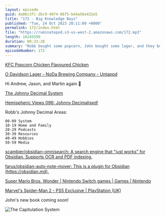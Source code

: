 ```yaml
---
layout: episode
guid: da86c3fc-2bc9-4974-86f5-b44a56e432e5
title: "172 - Big Knowledge Boys"
published: "Tue, 24 Oct 2023 20:11:09 +0000"
permalink: 172/index.html
file: "https://ruminatepod.s3-us-west-2.amazonaws.com/172.mp3"
length: 16245599
duration: 00:33:28
summary: "Robb bought some popcorn, John bought some lager, and they both do some file management."
episodeNumber: 172
---
```


[KFC Popcorn Chicken Flavoured Chicken](https://social.lol/@robb/111291141888382405)

[O Davidson Lager - NoDa Brewing Company - Untappd](https://untappd.com/b/noda-brewing-company-o-davidson-lager/4041234)

Hi Andrew, Jason, and Martin again 👋

[The Johnny Decimal System](https://johnnydecimal.com/)

[Hemispheric Views 096: Johnny Decimalised!](https://listen.hemisphericviews.com/096)

Robb's Johnny Decimal Areas:

```
00-09 System
10-19 Home and Family
20-29 Podcasts
30-39 Resources
40-49 Hobbies
50-59 Media
```

[scambier/obsidian-omnisearch: A search engine that "just works" for Obsidian. Supports OCR and PDF indexing.](https://github.com/scambier/obsidian-omnisearch)

[farux/obsidian-auto-note-mover: This is a plugin for Obsidian (https://obsidian.md).](https://github.com/farux/obsidian-auto-note-mover)

[Super Mario Bros. Wonder | Nintendo Switch games | Games | Nintendo](https://www.nintendo.co.uk/Games/Nintendo-Switch-games/Super-Mario-Bros-Wonder-2404150.html)

[Marvel's Spider-Man 2 - PS5 Exclusive | PlayStation (UK)](https://www.playstation.com/en-gb/games/marvels-spider-man-2/?emcid=pa-co-449058&gad=1&gclid=CjwKCAjw1t2pBhAFEiwA_-A-NFVuah2nxl1-okxOhgmiIAZulzFSfbg5YIPkx77HghexHcykpeYUMxoCsH4QAvD_BwE&gclsrc=aw.ds)

John's new book coming soon!

![The Capitulation System](https://ruminatepod.s3-us-west-2.amazonaws.com/uploads/the-capitulation-system.png)